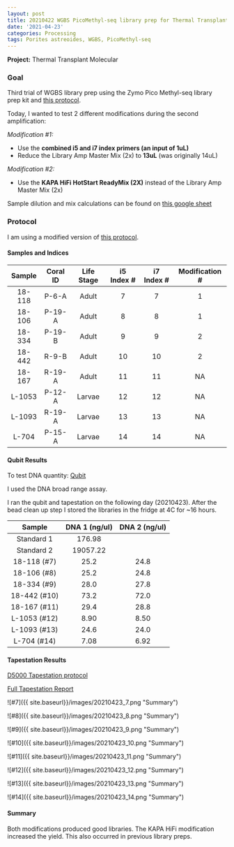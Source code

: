 ```yaml
---
layout: post
title: 20210422 WGBS PicoMethyl-seq library prep for Thermal Transplant Trial 3
date: '2021-04-23'
categories: Processing
tags: Porites astreoides, WGBS, PicoMethyl-seq
---
```


**Project:** Thermal Transplant Molecular

### Goal

Third trial of WGBS library prep using the Zymo Pico Methyl-seq library prep kit and [this protocol](https://kevinhwong1.github.io/KevinHWong_Notebook/Thermal-Transplant-WGBS-PicoMethyl-Protocol/).

Today, I wanted to test 2 different modifications during the second amplification:

*Modification #1:*
- Use the **combined i5 and i7 index primers (an input of 1uL)**
- Reduce the Library Amp Master Mix (2x) to **13uL** (was originally 14uL)

*Modification #2:*
- Use the **KAPA HiFi HotStart ReadyMix (2X)** instead of the Library Amp Master Mix (2x)

Sample dilution and mix calculations can be found on [this google sheet](https://docs.google.com/spreadsheets/d/1kthTxfiwn0RAWAQLLW3-pWBg5MBleQaFaEdjgEvHr58/edit#gid=0)

### Protocol

I am using a modified version of [this protocol](https://kevinhwong1.github.io/KevinHWong_Notebook/Thermal-Transplant-WGBS-PicoMethyl-Protocol/).

#### Samples and Indices

| Sample | Coral ID | Life Stage | i5 Index # | i7 Index # | Modification # |
|:------:|:--------:|:----------:|:----------:|:----------:|:--------------:|
| 18-118 |   P-6-A  |    Adult   |      7     |      7     |        1       |
| 18-106 |  P-19-A  |    Adult   |      8     |      8     |        1       |
| 18-334 |  P-19-B  |    Adult   |      9     |      9     |        2       |
| 18-442 |   R-9-B  |    Adult   |     10     |     10     |        2       |
| 18-167 |  R-19-A  |    Adult   |     11     |     11     |       NA       |
| L-1053 |  P-12-A  |   Larvae   |     12     |     12     |       NA       |
| L-1093 |  R-19-A  |   Larvae   |     13     |     13     |       NA       |
|  L-704 |  P-15-A  |   Larvae   |     14     |     14     |       NA       |

#### Qubit Results
To test DNA quantity: [Qubit](https://github.com/emmastrand/EmmaStrand_Notebook/blob/master/_posts/2019-05-31-Qubit-Protocol.md)  

I used the DNA broad range assay.

I ran the qubit and tapestation on the following day (20210423). After the bead clean up step I stored the libraries in the fridge at 4C for ~16 hours.

|    Sample    | DNA 1 (ng/ul) | DNA 2 (ng/ul) |
|:------------:|:-------------:|:-------------:|
|  Standard 1  |     176.98    |               |
|  Standard 2  |    19057.22   |               |
|  18-118 (#7) |      25.2     |      24.8     |
|  18-106 (#8) |      25.2     |      24.8     |
|  18-334 (#9) |      28.0     |      27.8     |
| 18-442 (#10) |      73.2     |      72.0     |
| 18-167 (#11) |      29.4     |      28.8     |
| L-1053 (#12) |      8.90     |      8.50     |
| L-1093 (#13) |      24.6     |      24.0     |
|  L-704 (#14) |      7.08     |      6.92     |


#### Tapestation Results

[D5000 Tapestation protocol](https://meschedl.github.io/MESPutnam_Open_Lab_Notebook/DNA-Tapestation/)

[Full Tapestation Report](https://github.com/kevinhwong1/KevinHWong_Notebook/blob/master/images/Tapestation_Results/2021-04-23_tapestation.pdf)


![#7]({{ site.baseurl}}/images/20210423_7.png "Summary")

![#8]({{ site.baseurl}}/images/20210423_8.png "Summary")

![#9]({{ site.baseurl}}/images/20210423_9.png "Summary")

![#10]({{ site.baseurl}}/images/20210423_10.png "Summary")

![#11]({{ site.baseurl}}/images/20210423_11.png "Summary")

![#12]({{ site.baseurl}}/images/20210423_12.png "Summary")

![#13]({{ site.baseurl}}/images/20210423_13.png "Summary")

![#14]({{ site.baseurl}}/images/20210423_14.png "Summary")


#### Summary

Both modifications produced good libraries. The KAPA HiFi modification increased the yield. This also occurred in previous library preps.
